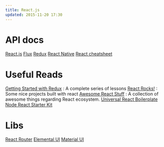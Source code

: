 ```yaml
---
title: React.js
updated: 2015-11-20 17:30
---
```


# API docs

[React.js](https://facebook.github.io/react/docs/getting-started.html)
[Flux](https://facebook.github.io/flux/docs/overview.html)
[Redux](http://rackt.org/redux/docs/basics/UsageWithReact.html)
[React Native](http://facebook.github.io/react-native/docs/getting-started.html)
[React cheatsheet](/react-cheatsheet.pdf)

# Useful Reads

[Getting Started with Redux](https://egghead.io/series/getting-started-with-redux) : A complete series of lessons
[React Rocks!](http://react.rocks/) : Some nice projects built with react
[Awesome React Stuff](https://github.com/enaqx/awesome-react) : A collection of awesome things regarding React ecosystem.
[Universal React Boilerplate](https://github.com/cloverfield-tools/universal-react-boilerplate)
[Node React Starter Kit](https://github.com/isobar-idev/node-react-stack-kit)

# Libs

[React Router](https://github.com/rackt/react-router/tree/master/docs)
[Elemental UI](http://elemental-ui.com/)
[Material UI](http://material-ui.com/#/components/appbar)
